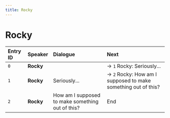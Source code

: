 ```yaml
---
title: Rocky
---
```


# Rocky


| Entry ID | Speaker | Dialogue | Next |
| :------- | :------ | :------- | :------------ |
| `0` | **Rocky** |  | → `1` Rocky: Seriously\.\.\. |
| `1` | **Rocky** | Seriously\.\.\. | → `2` Rocky: How am I supposed to make something out of this? |
| `2` | **Rocky** | How am I supposed to make something out of this? | End |
